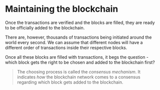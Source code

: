 # Maintaining the blockchain

Once the transactions are verified and the blocks are filled, they are ready to be officially added to the blockchain.

There are, however, thousands of transactions being initiated around the world every second. We can assume that different nodes will have a different order of transactions inside their respective blocks. 

Once all these blocks are filled with transactions, it begs the question - which block gets the right to be chosen and added to the blockchain first?

> The choosing process is called the _consensus mechanism_. It indicates _how_ the blockchain network comes to a consensus regarding which block gets added to the blockchain.

